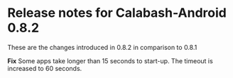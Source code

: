 # Release notes for Calabash-Android 0.8.2

These are the changes introduced in 0.8.2 in comparison to 0.8.1

**Fix** Some apps take longer than 15 seconds to start-up. The timeout is increased to 60 seconds.
